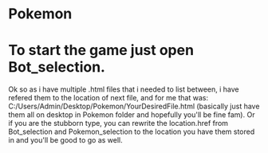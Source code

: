 # Pokemon
# To start the game just open Bot_selection.
Ok so as i have multiple .html files that i needed to list between, i have refered them to the location of next file, and for me that was: C:/Users/Admin/Desktop/Pokemon/YourDesiredFile.html (basically just have them all on desktop in Pokemon folder and hopefully you'll be fine fam). Or if you are the stubborn type, you can rewrite the location.href from Bot_selection and Pokemon_selection to the location you have them stored in and you'll be good to go as well.
